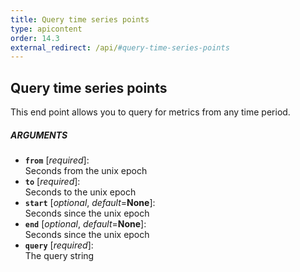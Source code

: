 ```yaml
---
title: Query time series points
type: apicontent
order: 14.3
external_redirect: /api/#query-time-series-points
---
```


## Query time series points
This end point allows you to query for metrics from any time period.

##### ARGUMENTS
* **`from`** [*required*]:  
    Seconds from the unix epoch
* **`to`** [*required*]:  
    Seconds to the unix epoch
* **`start`** [*optional*, *default*=**None**]:  
    Seconds since the unix epoch
* **`end`** [*optional*, *default*=**None**]:  
    Seconds since the unix epoch
* **`query`** [*required*]:  
    The query string
